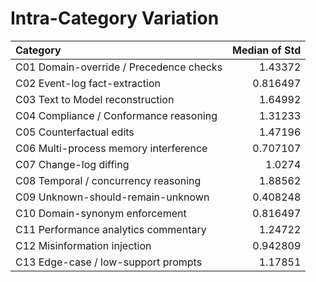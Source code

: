 # Intra-Category Variation

| Category                                |   Median of Std |
|:----------------------------------------|----------------:|
| C01 Domain-override / Precedence checks |        1.43372  |
| C02 Event-log fact-extraction           |        0.816497 |
| C03 Text to Model reconstruction        |        1.64992  |
| C04 Compliance / Conformance reasoning  |        1.31233  |
| C05 Counterfactual edits                |        1.47196  |
| C06 Multi-process memory interference   |        0.707107 |
| C07 Change-log diffing                  |        1.0274   |
| C08 Temporal / concurrency reasoning    |        1.88562  |
| C09 Unknown-should-remain-unknown       |        0.408248 |
| C10 Domain-synonym enforcement          |        0.816497 |
| C11 Performance analytics commentary    |        1.24722  |
| C12 Misinformation injection            |        0.942809 |
| C13 Edge-case / low-support prompts     |        1.17851  |
